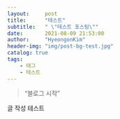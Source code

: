 ```yaml
---
layout:     post
title:      "테스트"
subtitle:   " \"테스트 포스팅\""
date:       2021-08-09 21:53:00
author:     "HyeongonKim"
header-img: "img/post-bg-test.jpg"
catalog: true
tags:
    - 태그
    - 테스트
---
```


> “블로그 시작”

글 작성 테스트